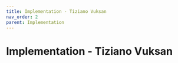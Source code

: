 ```yaml
---
title: Implementation - Tiziano Vuksan
nav_order: 2
parent: Implementation
---
```

# Implementation - Tiziano Vuksan


